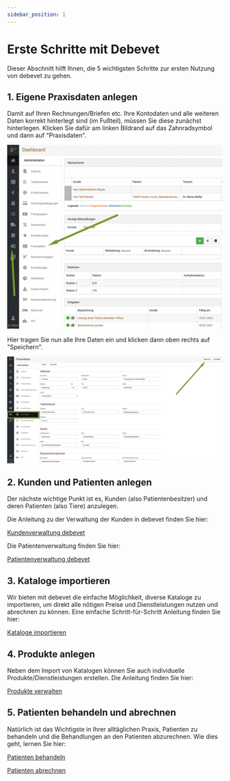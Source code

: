```yaml
---
sidebar_position: 1
---
```


# Erste Schritte mit Debevet  

Dieser Abschnitt hilft Ihnen, die 5 wichtigsten Schritte zur ersten Nutzung von debevet zu gehen. 

## 1. Eigene Praxisdaten anlegen   

Damit auf Ihren Rechnungen/Briefen etc.  Ihre Kontodaten und alle weiteren Daten korrekt hinterlegt sind (im Fußteil), müssen Sie diese 
zunächst hinterlegen. Klicken Sie dafür am linken Bildrand auf das Zahnradsymbol und dann auf "Praxisdaten".  

![](../static/img/ersteschritte/praxisdaten_anlegen1.png)    

Hier tragen Sie nun alle Ihre Daten ein und klicken dann oben rechts auf "Speichern".  
  
![](../static/img/ersteschritte/praxisdaten_anlegen2.png)  

## 2. Kunden und Patienten anlegen    

Der nächste wichtige Punkt ist es, Kunden (also Patientenbesitzer) und deren Patienten (also Tiere) anzulegen. 

Die Anleitung zu der Verwaltung der Kunden in debevet finden Sie hier:  

[Kundenverwaltung debevet](/docs/011%20Kunden/010%20Kunden%20in%20debevet)

Die Patientenverwaltung finden Sie hier:  

[Patientenverwaltung debevet](/docs/012%20Patienten/010%20Patienten%20in%20debevet)



## 3. Kataloge importieren   

Wir bieten mit debevet die einfache Möglichkeit, diverse Kataloge zu importieren, um direkt alle nötigen Preise und Dienstleistungen
nutzen und abrechnen zu können. Eine einfache Schritt-für-Schritt Anleitung finden Sie hier:  

[Kataloge importieren](/docs/070%20Warenwirtschaft/080%20Kataloge)



## 4. Produkte anlegen  

Neben dem Import von Katalogen können Sie auch individuelle Produkte/Dienstleistungen erstellen. Die Anleitung finden Sie hier:  

[Produkte verwalten](/docs/070%20Warenwirtschaft/010%20Produkte)  

## 5. Patienten behandeln und abrechnen

Natürlich ist das Wichtigste in Ihrer alltäglichen Praxis, Patienten zu behandeln und die Behandlungen an den Patienten abzurechnen. 
Wie dies geht, lernen Sie hier: 

[Patienten behandeln](docs/012%20Patienten/020%20Behandlung)

[Patienten abrechnen](docs/012%20Patienten/030%20Patienten%20abrechnen)
